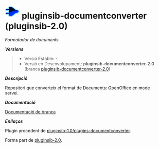 # ![Logo](https://github.com/GovernIB/maven/raw/binaris/pluginsib/projectinfo_Attachments/icon.jpg) pluginsib-documentconverter  (pluginsib-2.0)
*Formatador de documents*

***Versions***

> - Versió Estable: -
> - Versió en Desenvolupament: __pluginsib-documentconverter-2.0__ (branca [pluginsib-documentconverter-2.0](../../tree/pluginsib-documentconverter-2.0))

***Descripció***

Repositori que converteix el format de Documents: OpenOffice en mode servei.

***Documentació***

[Documentació de branca](../../tree/pluginsib-documentconverter-2.0#documentaci%C3%B3)

***Enllaços***

Plugin procedent de [pluginsib-1.0/plugins-documentconverter](https://github.com/GovernIB/pluginsib/tree/pluginsib-1.0/plugins-documentconverter).

Forma part de [pluginsib-2.0](https://github.com/GovernIB/pluginsib/tree/pluginsib-2.0).
